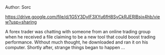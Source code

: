Author: Sorc

https://drive.google.com/file/d/1G5Y3DyIF3XYu6fH8SyCkRJERlBsjx4hb/view?usp=sharing

A forex trader was chatting with someone from an online trading group when he received a file claiming to be a new tool that could boost trading performance. Without much thought, he downloaded and ran it on his computer. Shortly after, strange things began to happen ...

